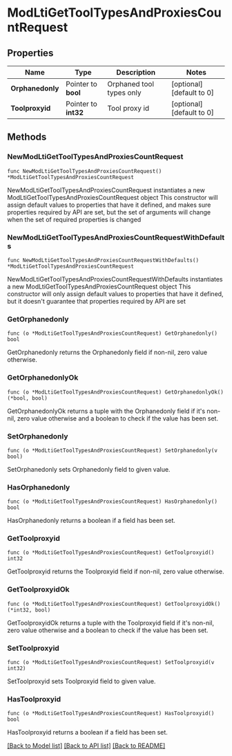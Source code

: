 # ModLtiGetToolTypesAndProxiesCountRequest

## Properties

Name | Type | Description | Notes
------------ | ------------- | ------------- | -------------
**Orphanedonly** | Pointer to **bool** | Orphaned tool types only | [optional] [default to 0]
**Toolproxyid** | Pointer to **int32** | Tool proxy id | [optional] [default to 0]

## Methods

### NewModLtiGetToolTypesAndProxiesCountRequest

`func NewModLtiGetToolTypesAndProxiesCountRequest() *ModLtiGetToolTypesAndProxiesCountRequest`

NewModLtiGetToolTypesAndProxiesCountRequest instantiates a new ModLtiGetToolTypesAndProxiesCountRequest object
This constructor will assign default values to properties that have it defined,
and makes sure properties required by API are set, but the set of arguments
will change when the set of required properties is changed

### NewModLtiGetToolTypesAndProxiesCountRequestWithDefaults

`func NewModLtiGetToolTypesAndProxiesCountRequestWithDefaults() *ModLtiGetToolTypesAndProxiesCountRequest`

NewModLtiGetToolTypesAndProxiesCountRequestWithDefaults instantiates a new ModLtiGetToolTypesAndProxiesCountRequest object
This constructor will only assign default values to properties that have it defined,
but it doesn't guarantee that properties required by API are set

### GetOrphanedonly

`func (o *ModLtiGetToolTypesAndProxiesCountRequest) GetOrphanedonly() bool`

GetOrphanedonly returns the Orphanedonly field if non-nil, zero value otherwise.

### GetOrphanedonlyOk

`func (o *ModLtiGetToolTypesAndProxiesCountRequest) GetOrphanedonlyOk() (*bool, bool)`

GetOrphanedonlyOk returns a tuple with the Orphanedonly field if it's non-nil, zero value otherwise
and a boolean to check if the value has been set.

### SetOrphanedonly

`func (o *ModLtiGetToolTypesAndProxiesCountRequest) SetOrphanedonly(v bool)`

SetOrphanedonly sets Orphanedonly field to given value.

### HasOrphanedonly

`func (o *ModLtiGetToolTypesAndProxiesCountRequest) HasOrphanedonly() bool`

HasOrphanedonly returns a boolean if a field has been set.

### GetToolproxyid

`func (o *ModLtiGetToolTypesAndProxiesCountRequest) GetToolproxyid() int32`

GetToolproxyid returns the Toolproxyid field if non-nil, zero value otherwise.

### GetToolproxyidOk

`func (o *ModLtiGetToolTypesAndProxiesCountRequest) GetToolproxyidOk() (*int32, bool)`

GetToolproxyidOk returns a tuple with the Toolproxyid field if it's non-nil, zero value otherwise
and a boolean to check if the value has been set.

### SetToolproxyid

`func (o *ModLtiGetToolTypesAndProxiesCountRequest) SetToolproxyid(v int32)`

SetToolproxyid sets Toolproxyid field to given value.

### HasToolproxyid

`func (o *ModLtiGetToolTypesAndProxiesCountRequest) HasToolproxyid() bool`

HasToolproxyid returns a boolean if a field has been set.


[[Back to Model list]](../README.md#documentation-for-models) [[Back to API list]](../README.md#documentation-for-api-endpoints) [[Back to README]](../README.md)


